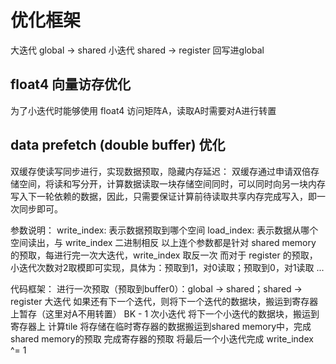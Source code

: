 # 优化框架

大迭代
    global -> shared
    小迭代
        shared -> register
回写进global

## float4 向量访存优化
为了小迭代时能够使用 float4 访问矩阵A，读取A时需要对A进行转置

## data prefetch (double buffer) 优化
双缓存使读写同步进行，实现数据预取，隐藏内存延迟：
双缓存通过申请双倍存储空间，将读和写分开，计算数据读取一块存储空间同时，可以同时向另一块内存写入下一轮依赖的数据，因此，只需要保证计算前待读取共享内存完成写入，即一次同步即可。

参数说明：
write_index: 表示数据预取到哪个空间
load_index: 表示数据从哪个空间读出，与 write_index 二进制相反
以上连个参数都是针对 shared memory 的预取，每进行完一次大迭代，write_index 取反一次
而对于 register 的预取，小迭代次数对2取模即可实现，具体为：预取到1，对0读取；预取到0，对1读取 ...

代码框架：
进行一次预取（预取到buffer0）：global -> shared；shared -> register
大迭代
    如果还有下一个迭代，则将下一个迭代的数据块，搬运到寄存器上暂存（这里对A不用转置）
    BK - 1 次小迭代
        将下一个小迭代的数据块，搬运到寄存器上
        计算tile
    将存储在临时寄存器的数据搬运到shared memory中，完成shared memory的预取
    完成寄存器的预取
    将最后一个小迭代完成
    write_index ^= 1